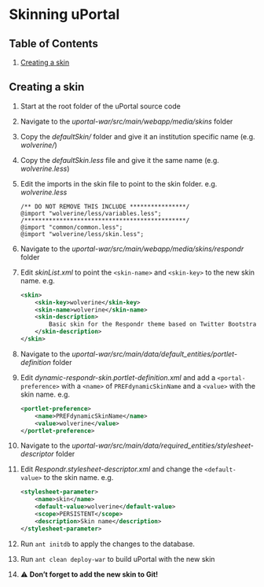 # Skinning uPortal

## Table of Contents

1.  [Creating a skin](#creating-a-skin)

## Creating a skin

1.  Start at the root folder of the uPortal source code
2.  Navigate to the *uportal-war/src/main/webapp/media/skins* folder
3.  Copy the *defaultSkin/* folder and give it an institution specific name (e.g. *wolverine/*)
4.  Copy the *defaultSkin.less* file and give it the same name (e.g. *wolverine.less*)
5.  Edit the imports in the skin file to point to the skin folder. e.g. *wolverine.less*

    ``` less
    /** DO NOT REMOVE THIS INCLUDE ****************/
    @import "wolverine/less/variables.less";
    /**********************************************/
    @import "common/common.less";
    @import "wolverine/less/skin.less";
    ```

6.  Navigate to the *uportal-war/src/main/webapp/media/skins/respondr* folder
7.  Edit *skinList.xml* to point the `<skin-name>` and `<skin-key>` to the new skin name. e.g.

    ``` xml
    <skin>
        <skin-key>wolverine</skin-key>
        <skin-name>wolverine</skin-name>
        <skin-description>
            Basic skin for the Respondr theme based on Twitter Bootstrap and Responsive Design
        </skin-description>
    </skin>
    ```

8.  Navigate to the *uportal-war/src/main/data/default_entities/portlet-definition* folder
9.  Edit *dynamic-respondr-skin.portlet-definition.xml* and add a `<portal-preference>` with a `<name>` of `PREFdynamicSkinName` and a `<value>` with the skin name. e.g.

    ``` xml
    <portlet-preference>
        <name>PREFdynamicSkinName</name>
        <value>wolverine</value>
    </portlet-preference>
    ```

10. Navigate to the *uportal-war/src/main/data/required_entities/stylesheet-descriptor* folder
11. Edit *Respondr.stylesheet-descriptor.xml* and change the `<default-value>` to the skin name. e.g.

    ``` xml
    <stylesheet-parameter>
        <name>skin</name>
        <default-value>wolverine</default-value>
        <scope>PERSISTENT</scope>
        <description>Skin name</description>
    </stylesheet-parameter>
    ```

12. Run `ant initdb` to apply the changes to the database.
13. Run `ant clean deploy-war` to build uPortal with the new skin
14. :warning: **Don’t forget to add the new skin to Git!**
